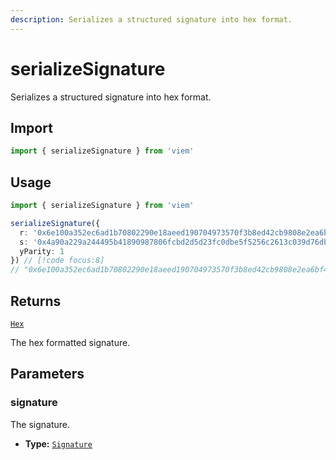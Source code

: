 ```yaml
---
description: Serializes a structured signature into hex format.
---
```


# serializeSignature

Serializes a structured signature into hex format.

## Import

```ts
import { serializeSignature } from 'viem'
```

## Usage

```ts
import { serializeSignature } from 'viem'

serializeSignature({
  r: '0x6e100a352ec6ad1b70802290e18aeed190704973570f3b8ed42cb9808e2ea6bf',
  s: '0x4a90a229a244495b41890987806fcbd2d5d23fc0dbe5f5256c2613c039d76db8',
  yParity: 1
}) // [!code focus:8]
// "0x6e100a352ec6ad1b70802290e18aeed190704973570f3b8ed42cb9808e2ea6bf4a90a229a244495b41890987806fcbd2d5d23fc0dbe5f5256c2613c039d76db81c"
```

## Returns

[`Hex`](/docs/glossary/types#hex)

The hex formatted signature.

## Parameters

### signature

The signature.

- **Type:** [`Signature`](/docs/glossary/types#signature)
